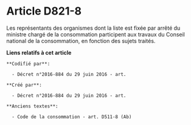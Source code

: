 # Article D821-8

Les représentants des organismes dont la liste est fixée par arrêté du ministre chargé de la consommation participent aux
travaux du Conseil national de la consommation, en fonction des sujets traités.

**Liens relatifs à cet article**

	**Codifié par**:

	  - Décret n°2016-884 du 29 juin 2016 - art.

	**Créé par**:

	  - Décret n°2016-884 du 29 juin 2016 - art.

	**Anciens textes**:

	  - Code de la consommation - art. D511-8 (Ab)
